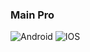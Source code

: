 
### Main Pro

<div id="badges">
  <a>
    <img src="https://img.shields.io/badge/android-blue?style=for-the-badge&logo=android&logoColor=white" alt="Android"/>
  </a>
  <a>
    <img src="https://img.shields.io/badge/iphone-red?style=for-the-badge&logo=apple&logoColor=white" alt="IOS"/>
  </a>
 
</div>
